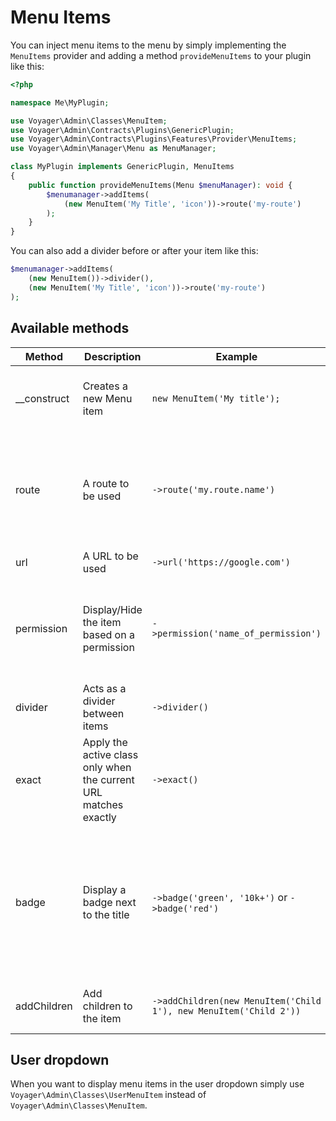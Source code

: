 # Menu Items

You can inject menu items to the menu by simply implementing the `MenuItems` provider and adding a method `provideMenuItems` to your plugin like this:

```php
<?php

namespace Me\MyPlugin;

use Voyager\Admin\Classes\MenuItem;
use Voyager\Admin\Contracts\Plugins\GenericPlugin;
use Voyager\Admin\Contracts\Plugins\Features\Provider\MenuItems;
use Voyager\Admin\Manager\Menu as MenuManager;

class MyPlugin implements GenericPlugin, MenuItems
{
    public function provideMenuItems(Menu $menuManager): void {
        $menumanager->addItems(
            (new MenuItem('My Title', 'icon'))->route('my-route')
        );
    }
}
```

You can also add a divider before or after your item like this:

```php
$menumanager->addItems(
    (new MenuItem())->divider(),
    (new MenuItem('My Title', 'icon'))->route('my-route')
);
```

## Available methods

| **Method**  | **Description**                                                  | Example                                                           | **Arguments**                                                                                      |
|-------------|------------------------------------------------------------------|-------------------------------------------------------------------|----------------------------------------------------------------------------------------------------|
| __construct | Creates a new Menu item                                          | `new MenuItem('My title');`                                       | string title: The title string icon: The name of an icon                                           |
| route       | A route to be used                                               | `->route('my.route.name')`                                        | string route: The route key array params: The parameters passed to the route                       |
| url         | A URL to be used                                                 | `->url('https://google.com')`                                     | string url: The URL                                                                                |
| permission  | Display/Hide the item based on a permission                      | `->permission('name_of_permission')`                              | string permission: The key of a permission, array args: Additional arguments                       |
| divider     | Acts as a divider between items                                  | `->divider()`                                                     | -                                                                                                  |
| exact       | Apply the active class only when the current URL matches exactly | `->exact()`                                                       | -                                                                                                  |
| badge       | Display a badge next to the title                                | `->badge('green', '10k+')` or `->badge('red')`                    | string color: Tailwind color of the badge (red, green, blue, ...), string value: The value or null |
| addChildren | Add children to the item                                         | `->addChildren(new MenuItem('Child 1'), new MenuItem('Child 2'))` | MenuItem item: One or many children                                                                |


## User dropdown

When you want to display menu items in the user dropdown simply use `Voyager\Admin\Classes\UserMenuItem` instead of `Voyager\Admin\Classes\MenuItem`.
